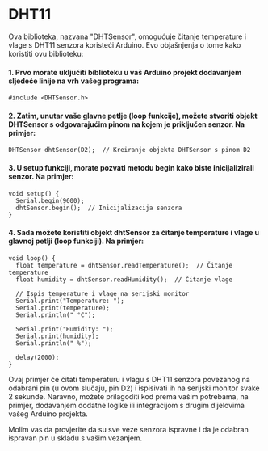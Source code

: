 # DHT11
Ova biblioteka, nazvana "DHTSensor", omogućuje čitanje temperature i vlage s DHT11 senzora koristeći Arduino. Evo objašnjenja o tome kako koristiti ovu biblioteku:

#### 1. Prvo morate uključiti biblioteku u vaš Arduino projekt dodavanjem sljedeće linije na vrh vašeg programa:

```
#include <DHTSensor.h>
```
#### 2. Zatim, unutar vaše glavne petlje (loop funkcije), možete stvoriti objekt DHTSensor s odgovarajućim pinom na kojem je priključen senzor. Na primjer:
```
DHTSensor dhtSensor(D2);  // Kreiranje objekta DHTSensor s pinom D2
```
#### 3. U setup funkciji, morate pozvati metodu begin kako biste inicijalizirali senzor. Na primjer:
```
void setup() {
  Serial.begin(9600);
  dhtSensor.begin();  // Inicijalizacija senzora
}
```
#### 4. Sada možete koristiti objekt dhtSensor za čitanje temperature i vlage u glavnoj petlji (loop funkciji). Na primjer:
```
void loop() {
  float temperature = dhtSensor.readTemperature();  // Čitanje temperature
  float humidity = dhtSensor.readHumidity();  // Čitanje vlage
  
  // Ispis temperature i vlage na serijski monitor
  Serial.print("Temperature: ");
  Serial.print(temperature);
  Serial.println(" °C");
  
  Serial.print("Humidity: ");
  Serial.print(humidity);
  Serial.println(" %");
  
  delay(2000);
}
```
Ovaj primjer će čitati temperaturu i vlagu s DHT11 senzora povezanog na odabrani pin (u ovom slučaju, pin D2) i ispisivati ih na serijski monitor svake 2 sekunde. Naravno, možete prilagoditi kod prema vašim potrebama, na primjer, dodavanjem dodatne logike ili integracijom s drugim dijelovima vašeg Arduino projekta.

Molim vas da provjerite da su sve veze senzora ispravne i da je odabran ispravan pin u skladu s vašim vezanjem.
